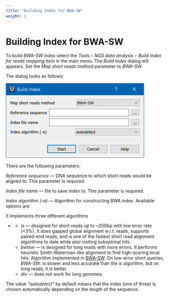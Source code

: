 ```yaml
---
title: "Building Index for BWA-SW"
weight: 1
---
```



# Building Index for BWA-SW

To build _BWA-SW_ index select the _Tools ‣ NGS data analysis ‣ Build index for reads mapping_ item in the main menu. The _Build Index_ dialog will appears. Set the _Map short reads method_ parameter to _BWA-SW_.

The dialog looks as follows:


![](/images/65930879/88080412.png)

There are the following parameters:

_Reference sequence_ — DNA sequence to which short reads would be aligned to. This parameter is required.

_Index file name_ — file to save index to. This parameter is required.

_Index algorithm (-a)_ — Algorithm for constructing BWA index. Available options are:

It implements three different algorithms

*   *   _is_ — designed for short reads up to ~200bp with low error rate (<3%). It does gapped global alignment w.r.t. reads, supports paired-end reads, and is one of the fastest short read alignment algorithms to date while also visiting suboptimal hits.
    *   _bwtsw_ — is designed for long reads with more errors. It performs heuristic Smith-Waterman-like alignment to find high-scoring local hits. Algorithm implemented in [BWA-SW](http://seqanswers.com/wiki/BWA-SW). On low-error short queries, _BWA-SW_. is slower and less accurate than the _is_ algorithm, but on long reads, it is better.
    *   _div_ — does not work for long genomes.

The value _"autodetect"_ by default means that the index (one of three) is chosen automatically depending on the length of the sequence.
